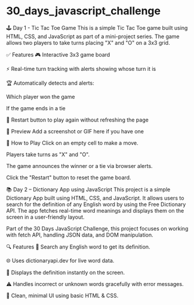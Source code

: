 # 30_days_javascript_challenge

🕹️ Day 1 - Tic Tac Toe Game
This is a simple Tic Tac Toe game built using HTML, CSS, and JavaScript as part of a mini-project series. The game allows two players to take turns placing "X" and "O" on a 3x3 grid.

✅ Features
🎮 Interactive 3x3 game board

⚡ Real-time turn tracking with alerts showing whose turn it is

🏆 Automatically detects and alerts:

Which player won the game

If the game ends in a tie

🔁 Restart button to play again without refreshing the page

📸 Preview
Add a screenshot or GIF here if you have one

🚀 How to Play
Click on an empty cell to make a move.

Players take turns as "X" and "O".

The game announces the winner or a tie via browser alerts.

Click the "Restart" button to reset the game board.



📚 Day 2 – Dictionary App using JavaScript
This project is a simple Dictionary App built using HTML, CSS, and JavaScript. It allows users to search for the definition of any English word by using the Free Dictionary API. The app fetches real-time word meanings and displays them on the screen in a user-friendly layout.

Part of the 30 Days JavaScript Challenge, this project focuses on working with fetch API, handling JSON data, and DOM manipulation.

🔍 Features
📖 Search any English word to get its definition.

🌐 Uses dictionaryapi.dev for live word data.

🧾 Displays the definition instantly on the screen.

⚠️ Handles incorrect or unknown words gracefully with error messages.

📱 Clean, minimal UI using basic HTML & CSS.

